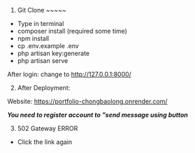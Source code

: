 1) Git Clone ~~~~~

- Type in terminal
- composer install (required some time)
- npm install
- cp .env.example .env
- php artisan key:generate
- php artisan serve 

After login:
change to http://127.0.0.1:8000/

2) After Deployment:

Website:
https://portfolio-chongbaolong.onrender.com/

***You need to register account to "send message using button***

3) 502 Gateway ERROR

- Click the link again

